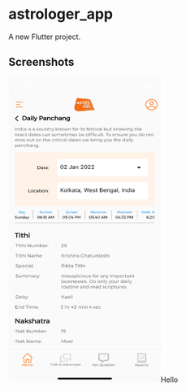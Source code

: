 # astrologer_app

A new Flutter project.

## Screenshots

<img src="/astro_screenshot_1.png" width="300" height="600">Hello</img>
